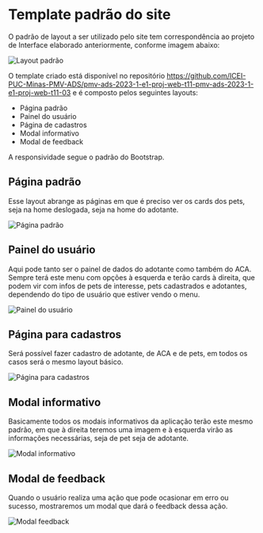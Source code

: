 # Template padrão do site

O padrão de layout a ser utilizado pelo site tem correspondência ao projeto de Interface elaborado anteriormente, conforme imagem abaixo:

![Layout padrão](img/layout-padrao.png)

O template criado está disponível no repositório https://github.com/ICEI-PUC-Minas-PMV-ADS/pmv-ads-2023-1-e1-proj-web-t11-pmv-ads-2023-1-e1-proj-web-t11-03 e é composto pelos seguintes layouts: 

- Página padrão
- Painel do usuário
- Página de cadastros
- Modal informativo
- Modal de feedback

A responsividade segue o padrão do Bootstrap.

## Página padrão

Esse layout abrange as páginas em que é preciso ver os cards dos pets, seja na home deslogada, seja na home do adotante.

![Página padrão](img/pagina-padrao.png)

## Painel do usuário

Aqui pode tanto ser o painel de dados do adotante como também do ACA. Sempre terá este menu com opções à esquerda e terão cards à direita, que podem vir com infos de pets de interesse, pets cadastrados e adotantes, dependendo do tipo de usuário que estiver vendo o menu.

![Painel do usuário](img/painel-do-usuario.png)

## Página para cadastros

Será possível fazer cadastro de adotante, de ACA e de pets, em todos os casos será o mesmo layout básico.

![Página para cadastros](img/pagina-para-cadastros.png)

## Modal informativo

Basicamente todos os modais informativos da aplicação terão este mesmo padrão, em que à direita teremos uma imagem e à esquerda virão as informações necessárias, seja de pet seja de adotante. 

![Modal informativo](img/modal-informativo.png)

## Modal de feedback

Quando o usuário realiza uma ação que pode ocasionar em erro ou sucesso, mostraremos um modal que dará o feedback dessa ação.

![Modal feedback](img/modal-feedback.png)
